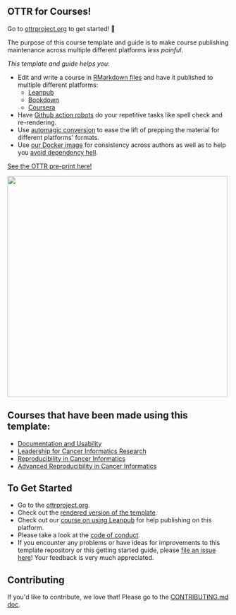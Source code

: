 ## OTTR for Courses!

Go to [ottrproject.org](https://www.ottrproject.org/) to get started! :tada:

The purpose of this course template and guide is to make course publishing maintenance across multiple different platforms _less painful_.

_This template and guide helps you_:   

- Edit and write a course in [RMarkdown files](https://rmarkdown.rstudio.com/) and have it published to multiple different platforms:
  - [Leanpub](https://leanpub.com/bookstore?type=course)
  - [Bookdown](https://bookdown.org/)
  - [Coursera](https://www.coursera.org/)
- Have [Github action robots](https://www.ottrproject.org/customize-robots.html) do your repetitive tasks like spell check and re-rendering.
- Use [automagic conversion](https://github.com/ottrproject/ottrpal) to ease the lift of prepping the material for different platforms' formats.
- Use [our Docker image](https://hub.docker.com/repository/docker/jhudsl/base_ottr) for consistency across authors as well as to help you [avoid dependency hell](https://en.wikipedia.org/wiki/Dependency_hell).

[See the OTTR pre-print here!](https://arxiv.org/abs/2203.07083)

<img src="https://docs.google.com/presentation/d/18k_QN7l6zqZQXoiRfKWzcYFXNXJJEo6j4daYGoc3UcU/export/png?id=18k_QN7l6zqZQXoiRfKWzcYFXNXJJEo6j4daYGoc3UcU&pageid=gf4fcf6569c_2_29" width="500"/>

## Courses that have been made using this template:
- [Documentation and Usability](https://ottrproject.org/Documentation_and_Usability/)
- [Leadership for Cancer Informatics Research](https://ottrproject.org/Informatics_Research_Leadership/)
- [Reproducibility in Cancer Informatics](https://ottrproject.org/Reproducibility_in_Cancer_Informatics/)
- [Advanced Reproducibility in Cancer Informatics](https://ottrproject.org/Adv_Reproducibility_in_Cancer_Informatics/)

## To Get Started

- Go to the [ottrproject.org](https://www.ottrproject.org/).
- Check out the [rendered version of the template](https://ottrproject.org/OTTR_Template/).
- Check out our [course on using Leanpub](https://ottrproject.org/Using_Leanpub/index.html) for help publishing on this platform.
- Please take a look at the [code of conduct](./code_of_conduct.md).
- If you encounter any problems or have ideas for improvements to this template repository or this getting started guide, please [file an issue here](https://github.com/ottrproject/OTTR_Template/issues/new/choose)! Your feedback is very much appreciated.

## Contributing

If you'd like to contribute, we love that! Please go to the [CONTRIBUTING.md doc](https://github.com/ottrproject/OTTR_Template/blob/main/CONTRIBUTING.md).
